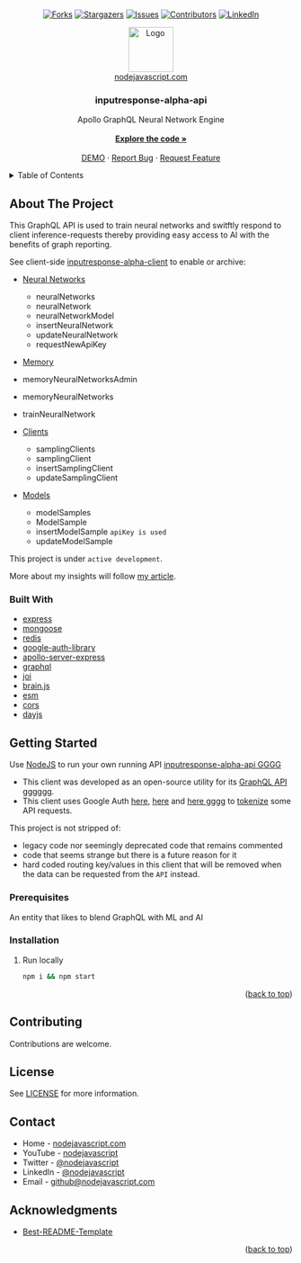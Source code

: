 <div id="top"></div>

<!--
*** Thanks for checking out the Best-README-Template. If you have a suggestion
*** that would make this better, please fork the repo and create a pull request
*** or simply open an issue with the tag "enhancement".
*** Don't forget to give the project a star!
*** Thanks again! Now go create something AMAZING! :D
-->



<!-- PROJECT SHIELDS -->
<!--
*** I'm using markdown "reference style" links for readability.
*** Reference links are enclosed in brackets [ ] instead of parentheses ( ).
*** See the bottom of this document for the declaration of the reference variables
*** for contributors-url, forks-url, etc. This is an optional, concise syntax you may use.
*** https://www.markdownguide.org/basic-syntax/#reference-style-links
-->

<br />
<div align="center">

  [![Forks][forks-shield]][forks-url]
  [![Stargazers][stars-shield]][stars-url]
  [![Issues][issues-shield]][issues-url]
  [![Contributors][contributors-shield]][contributors-url]
  [![LinkedIn][linkedin-shield]][linkedin-url]

  <a href="https://nodejavascript.com?ref=githubLogo">
    <img src="https://avatars.githubusercontent.com/u/105805523?v=4" alt="Logo" width="80" height="80">
    <br />
    nodejavascript.com
  </a>

<!-- line feeds break list of a tags below -->
<h3 align="center">inputresponse-alpha-api</h3>
  <p align="center">
    Apollo GraphQL Neural Network Engine
    <br />
    <br />
    <a href="https://github.com/nodejavascript/inputresponse-alpha-api/blob/master/index.js"><strong>Explore the code »</strong></a>
    <br />
    <br />
    <a href="https://nodejavascript.com/demo-coming-soon">DEMO</a>
    ·
    <a href="https://github.com/nodejavascript/inputresponse-alpha-api/issues">Report Bug</a>
    ·
    <a href="https://github.com/nodejavascript/inputresponse-alpha-api/issues">Request Feature</a>
  </p>
</div>



<!-- TABLE OF CONTENTS -->
<details>
  <summary>Table of Contents</summary>
  <ol>
    <li>
      <a href="#about-the-project">About The Project</a>
      <ul>
        <li><a href="#built-with">Built With</a></li>
      </ul>
    </li>
    <li>
      <a href="#getting-started">Getting Started</a>
      <ul>
        <li><a href="#prerequisites">Prerequisites</a></li>
        <li><a href="#installation">Installation</a></li>
      </ul>
    </li>
    <li><a href="#contributing">Contributing</a></li>
    <li><a href="#license">License</a></li>
    <li><a href="#contact">Contact</a></li>
    <li><a href="#acknowledgments">Acknowledgments</a></li>
  </ol>
</details>



<!-- ABOUT THE PROJECT -->
## About The Project
This GraphQL API is used to train neural networks and switftly respond to client inference-requests thereby providing easy access to AI with the benefits of graph reporting.

See client-side [inputresponse-alpha-client](https://github.com/nodejavascript/inputresponse-alpha-client) to enable or archive:

- [Neural Networks](https://github.com/nodejavascript/inputresponse-alpha-api/blob/master/src/resolvers/neuralnetwork.js)
  - neuralNetworks
  - neuralNetwork
  - neuralNetworkModel
  - insertNeuralNetwork
  - updateNeuralNetwork
  - requestNewApiKey


- [Memory](https://github.com/nodejavascript/inputresponse-alpha-api/blob/master/src/resolvers/memory.js)
 - memoryNeuralNetworksAdmin
 - memoryNeuralNetworks
 - trainNeuralNetwork


- [Clients](https://github.com/nodejavascript/inputresponse-alpha-api/blob/master/src/resolvers/samplingclient.js)
  - samplingClients
  - samplingClient
  - insertSamplingClient
  - updateSamplingClient


- [Models](https://github.com/nodejavascript/inputresponse-alpha-api/blob/master/src/resolvers/modelsample.js)
  - modelSamples
  - ModelSample
  - insertModelSample `apiKey is used`
  - updateModelSample

This project is under `active development`.

More about my insights will follow [my article](https://nodejavascript.com/a-neural-network-engine?ref=githubAbout).

### Built With

* [express](https://www.npmjs.com/package/express)
* [mongoose](https://npmjs.com/package/mongoose)
* [redis](https://npmjs.com/package/redis)
* [google-auth-library](https://npmjs.com/package/apollo/google-auth-library)
* [apollo-server-express](https://npmjs.com/package/apollo-server-express)
* [graphql](https://npmjs.com/package/graphql)
* [joi](https://npmjs.com/package/joi)
* [brain.js](https://npmjs.com/package/brain.js)
* [esm](https://npmjs.com/package/esm)
* [cors](https://npmjs.com/package/cors)
* [dayjs](https://npmjs.com/package/dayjs)

<!-- GETTING STARTED -->
## Getting Started
Use [NodeJS](https://github.com/nodejs) to run your own running API [inputresponse-alpha-api GGGG](https://github.com/nodejavascript/inputresponse-alpha-api)

- This client was developed as an open-source utility for its [GraphQL API gggggg](https://github.com/nodejavascript/inputresponse-alpha-api).
- This client uses Google Auth [here](https://github.com/nodejavascript/inputresponse-alpha-api/blob/master/src/components/Login.js#L13), [here](https://github.com/nodejavascript/inputresponse-alpha-api/blob/master/src/models/Auth.js#L10) and [here gggg](https://github.com/nodejavascript/inputresponse-alpha-api/blob/master/src/logic/googleauth.js#L5) to [tokenize](https://github.com/nodejavascript/inputresponse-alpha-api/blob/master/src/lib/apolloclient.js#L34-L50) some API requests.

This project is not stripped of:
- legacy code nor seemingly deprecated code that remains commented
- code that seems strange but there is a future reason for it
- hard coded routing key/values in this client that will be removed when the data can be requested from the `API` instead.

### Prerequisites
An entity that likes to blend GraphQL with ML and AI

### Installation
1. Run locally
   ```sh
   npm i && npm start
   ```

<p align="right">(<a href="#top">back to top</a>)</p>

<!-- CONTRIBUTING -->
## Contributing

Contributions are welcome.

<!-- LICENSE -->
## License

See [LICENSE](https://github.com/nodejavascript/inputresponse-alpha-api/blob/main/LICENSE) for more information.

<!-- CONTACT -->
## Contact
* Home - [nodejavascript.com](https://nodejavascript.com?ref=githubContact)
* YouTube - [nodejavascript](https://www.youtube.com/channel/UCZFJHjd0c79xyj2SpB8UbJg)
* Twitter - [@nodejavascript](https://twitter.com/nodejavascript)
* LinkedIn - [@nodejavascript](https://linkedin.com/in/georgefielder)
* Email - [github@nodejavascript.com](mailto:github@nodejavascript.com)

<!-- ACKNOWLEDGMENTS -->
## Acknowledgments
* [Best-README-Template](https://github.com/othneildrew/Best-README-Template)


<p align="right">(<a href="#top">back to top</a>)</p>


<!-- MARKDOWN LINKS & IMAGES -->
<!-- https://www.markdownguide.org/basic-syntax/#reference-style-links -->
[contributors-shield]: https://img.shields.io/github/contributors/nodejavascript/inputresponse-alpha-api.svg?style=plastic
[contributors-url]: https://github.com/nodejavascript/inputresponse-alpha-api/graphs/contributors
[forks-shield]: https://img.shields.io/github/forks/nodejavascript/inputresponse-alpha-api.svg?style=plastic
[forks-url]: https://github.com/nodejavascript/inputresponse-alpha-api/network/members
[stars-shield]: https://img.shields.io/github/stars/nodejavascript/inputresponse-alpha-api.svg?style=plastic
[stars-url]: https://github.com/nodejavascript/inputresponse-alpha-api/stargazers
[issues-shield]: https://img.shields.io/github/issues/nodejavascript/inputresponse-alpha-api.svg?style=plastic
[issues-url]: https://github.com/nodejavascript/inputresponse-alpha-api/issues
[license-shield]: https://img.shields.io/github/license/nodejavascript/inputresponse-alpha-api.svg?style=plastic
[license-url]: https://github.com/nodejavascript/inputresponse-alpha-api/blob/master/LICENSE.txt
[linkedin-shield]: https://img.shields.io/badge/-LinkedIn-black.svg??style=social&logo=appveyor
[linkedin-url]: https://linkedin.com/in/georgefielder
